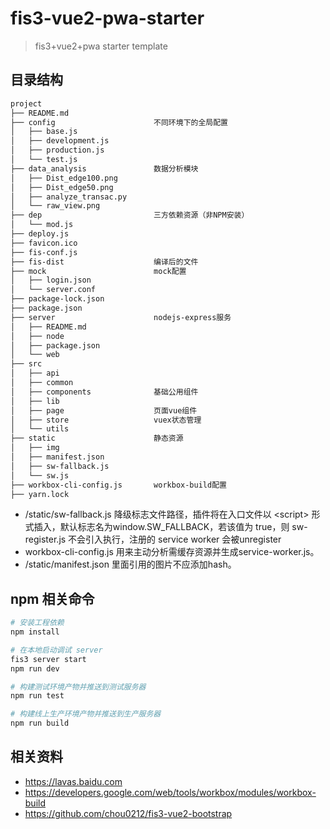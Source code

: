<!--
 * @Description: This is a markdown file
 * @Author: JeanneWu
 * @Date: 2018-03-29 15:59:10
 -->
# fis3-vue2-pwa-starter

> fis3+vue2+pwa starter template

## 目录结构

``` bash
project
├── README.md
├── config                      不同环境下的全局配置
│   ├── base.js
│   ├── development.js
│   ├── production.js
│   └── test.js
├── data_analysis               数据分析模块
│   ├── Dist_edge100.png
│   ├── Dist_edge50.png
│   ├── analyze_transac.py
│   └── raw_view.png
├── dep                         三方依赖资源（非NPM安装）
│   └── mod.js
├── deploy.js
├── favicon.ico
├── fis-conf.js
├── fis-dist                    编译后的文件
├── mock                        mock配置
│   ├── login.json
│   └── server.conf
├── package-lock.json
├── package.json
├── server                      nodejs-express服务
│   ├── README.md
│   ├── node
│   ├── package.json
│   └── web
├── src                         
│   ├── api
│   ├── common
│   ├── components              基础公用组件
│   ├── lib
│   ├── page                    页面vue组件
│   ├── store                   vuex状态管理
│   └── utils
├── static                      静态资源
│   ├── img
│   ├── manifest.json
│   ├── sw-fallback.js
│   └── sw.js
├── workbox-cli-config.js       workbox-build配置
├── yarn.lock
```

* /static/sw-fallback.js 降级标志文件路径，插件将在入口文件以 &lt;script&gt; 形式插入，默认标志名为window.SW_FALLBACK，若该值为 true，则 sw-register.js 不会引入执行，注册的 service worker 会被unregister
* workbox-cli-config.js 用来主动分析需缓存资源并生成service-worker.js。
* /static/manifest.json 里面引用的图片不应添加hash。


## npm 相关命令

``` bash
# 安装工程依赖
npm install

# 在本地启动调试 server
fis3 server start
npm run dev

# 构建测试环境产物并推送到测试服务器
npm run test

# 构建线上生产环境产物并推送到生产服务器
npm run build

```

## 相关资料

* https://lavas.baidu.com
* https://developers.google.com/web/tools/workbox/modules/workbox-build
* https://github.com/chou0212/fis3-vue2-bootstrap
